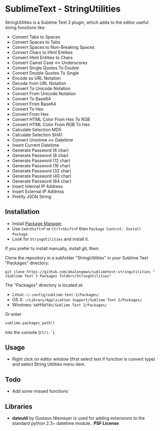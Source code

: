 SublimeText - StringUtilities
===============
StringUtilities is a Sublime Text 3 plugin, which adds to the editor useful string functions like:

* Convert Tabs to Spaces
* Convert Spaces to Tabs
* Convert Spaces to Non-Breaking Spaces
* Convert Chars to Html Entities
* Convert Html Entities to Chars
* Convert Camel Case <-> Underscores
* Convert Single Quotes To Double
* Convert Double Quotes To Single
* Encode as URL Notation
* Decode from URL Notation
* Convert To Unicode Notation
* Convert From Unicode Notation
* Convert To Base64
* Convert From Base64
* Convert To Hex
* Convert From Hex
* Convert HTML Color From Hex To RGB
* Convert HTML Color From RGB To Hex
* Calculate Selection MD5
* Calculate Selection SHA1
* Convert Unixtime <-> Datetime
* Insert Current Datetime
* Generate Password (6 char)
* Generate Password (8 char)
* Generate Password (12 char)
* Generate Password (16 char)
* Generate Password (32 char)
* Generate Password (40 char)
* Generate Password (64 char)
* Insert Internal IP Address
* Insert External IP Address
* Pretify JSON String


Installation
------------------

 * Install [Package Manager][0].
 * Use `Cmd+Shift+P` or `Ctrl+Shift+P` then `Package Control: Install Package`.
 * Look for `StringUtilities` and install it.

If you prefer to install manually, install git, then:

Clone the repository in a subfolder "StringUtilities" in your Sublime Text "Packages" directory:

    git clone https://github.com/akalongman/sublimetext-stringutilities "<Sublime Text 3 Packages folder>/StringUtilities"


The "Packages" directory is located at:

* Linux: `~/.config/sublime-text-2/Packages/`
* OS X: `~/Library/Application Support/Sublime Text 2/Packages/`
* Windows: `%APPDATA%/Sublime Text 2/Packages/`

Or enter
```python
sublime.packages_path()
```
into the console (`` Ctrl-` ``).

Usage
------------------

* Right click on editor window (first select text if function is convert type) and select String Utilities menu item.

Todo
------------------

 * Add some missed functions


## Libraries ##

- **dateutil** by Gustavo Niemeyer is used for adding extensions to the standard python 2.3+ datetime module.. **PSF License**

[0]: http://wbond.net/sublime_packages/package_control

